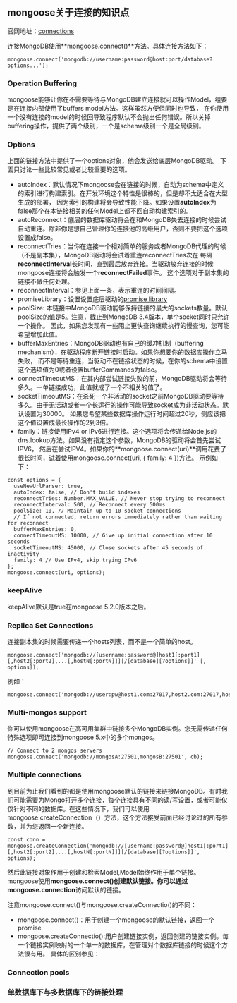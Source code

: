## mongoose关于连接的知识点
官网地址：[connections](https://mongoosejs.com/docs/connections.html)

连接MongoDB使用**mongoose.connect()**方法。具体连接方法如下：
```
mongoose.connect('mongodb://username:password@host:port/database?options...');
```
### Operation Buffering
mongoose能够让你在不需要等待与MongoDB建立连接就可以操作Model，组要是在连接内部使用了buffers model方法。这样虽然方便但同时也导致，
在你使用一个没有连接的model的时候回导致程序默认不会抛出任何错误。所以关掉buffering操作，提供了两个级别，一个是schema级别一个是全局级别。

### Options
上面的链接方法中提供了一个options对象，他会发送给底层MongoDB驱动。
下面只讨论一些比较常见或者比较重要的选项。
* autoIndex：默认情况下mongoose会在链接的时候，自动为schema中定义的索引进行构建索引。在开发环境这个特性是很棒的，但是却不太适合在大型生成的部署，
因为索引的构建将会导致性能下降。如果设置**autoIndex**为false那个在本链接相关的任何Model上都不回自动构建索引的。
* autoReconnect：底层的数据库驱动将会在和MongoDB失去连接的时候尝试自动重连。除非你是想自己管理你的连接池的高级用户，否则不要把这个选项设置成false。
* reconnectTries：当你在连接一个相对简单的服务或者MongoDB代理的时候（不是副本集），MongoDB驱动将会试着重连reconnectTries次在
每隔**reconnectInterval**长时间，直到最后放弃连接。当驱动放弃连接的时候mongoose连接将会触发一个**reconnectFailed**事件。
这个选项对于副本集的链接不做任何处理。
* reconnectInterval：参见上面一条，表示重连的时间间隔。
* promiseLibrary：设置设置底层驱动的[promise library](http://mongodb.github.io/node-mongodb-native/2.1/api/MongoClient.html)
* poolSize: 本链接中MongoDB驱动能够保持链接的最大的sockets数量。默认poolSize的值是5。注意，截止到MongoDB 3.4版本，单个socket同时只允许一个操作。
因此，如果您发现有一些阻止更快查询继续执行的慢查询，您可能希望增加此值。
* bufferMaxEntries：MongoDB驱动也有自己的缓冲机制（buffering mechanism），在驱动程序断开链接时启动。如果你想要你的数据库操作立马失败，
而不是等待重连，当驱动不在链接状态的时候，在你的schema中设置这个选项值为0或者设置bufferCommands为false。
* connectTimeoutMS：在其内部尝试链接失败的前，MongoDB驱动将会等待多久。一单链接成功，此值就成了一个不相关的值了。
* socketTimeoutMS：在杀死一个非活动的socket之前MongoDB驱动要等待多久。由于无活动或者一个长运行的操作可能导致socket成为非活动状态。默认设置为30000。
如果您希望某些数据库操作运行时间超过20秒，侧应该把这个值设置成最长操作的2到3倍。
* family：链接使用IPv4 or IPv6进行连接。这个选项将会传递给Node.js的dns.lookup方法。如果没有指定这个参数，MongoDB的驱动将会首先尝试IPV6，
然后在尝试IPV4。如果你的**mongoose.connect(uri)**调用花费了很长时间，试着使用mongoose.connect(uri, { family: 4 })方法。
示例如下：
```
const options = {
  useNewUrlParser: true,
  autoIndex: false, // Don't build indexes
  reconnectTries: Number.MAX_VALUE, // Never stop trying to reconnect
  reconnectInterval: 500, // Reconnect every 500ms
  poolSize: 10, // Maintain up to 10 socket connections
  // If not connected, return errors immediately rather than waiting for reconnect
  bufferMaxEntries: 0,
  connectTimeoutMS: 10000, // Give up initial connection after 10 seconds
  socketTimeoutMS: 45000, // Close sockets after 45 seconds of inactivity
  family: 4 // Use IPv4, skip trying IPv6
};
mongoose.connect(uri, options);
```
### keepAlive
keepAlive默认是true在mongoose 5.2.0版本之后。
### Replica Set Connections
连接副本集的时候需要传递一个hosts列表，而不是一个简单的host。
```
mongoose.connect('mongodb://[username:password@]host1[:port1][,host2[:port2],...[,hostN[:portN]]][/[database][?options]]' [, options]);
```
例如：
```
mongoose.connect('mongodb://user:pw@host1.com:27017,host2.com:27017,host3.com:27017/testdb');
```
### Multi-mongos support
你可以使用mongoose在高可用集群中链接多个MongoDB实例。您无需传递任何特殊选项即可连接到mongoose 5.x中的多个mongos。
```
// Connect to 2 mongos servers
mongoose.connect('mongodb://mongosA:27501,mongosB:27501', cb);
```
### Multiple connections
到目前为止我们看到的都是使用mongoose默认的链接来链接MongoDB。有时我们可能需要为Mongo打开多个连接，每个连接具有不同的读/写设置，或者可能仅仅针对不同的数据库。在这些情况下，我们可以使用mongoose.createConnection（）方法，这个方法接受前面已经讨论过的所有参数，并为您返回一个新连接。
```
const conn = mongoose.createConnection('mongodb://[username:password@]host1[:port1][,host2[:port2],...[,hostN[:portN]]][/[database][?options]]', options);
```
然后此链接对象作用于创建和检索Model,Model始终作用于单个链接。
mongoose使用**mongoose.connect()**创建默认链接。你可以通过**mongoose.connection**访问默认的链接。

注意mongoose.connect()与mongoose.createConnectio()的不同：
* mongoose.connect()：用于创建一个mongoose的默认链接，返回一个promise
* mongoose.createConnectio():用户创建链接实例，返回创建的链接实例。每一个链接实例映射的一个单一的数据库，在管理对个数据库链接的时候这个方法很有用。
具体的区别参见：[]()
### Connection pools


### 单数据库下与多数据库下的链接处理
